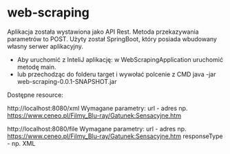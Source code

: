 # web-scraping

Aplikacja została wystawiona jako API Rest. 
Metoda przekazywania parametrów to POST.
Użyty został SpringBoot, który posiada wbudowany własny serwer aplikacyjny.

- Aby uruchomić z InteliJ aplikację: w WebScrapingApplication uruchomić metodę main. 
- lub przechodząc do folderu target i wywołać polcenie z CMD java -jar web-scraping-0.0.1-SNAPSHOT.jar


Dostępne resource:

http://localhost:8080/xml
Wymagane parametry:
url - adres np. https://www.ceneo.pl/Filmy_Blu-ray/Gatunek:Sensacyjne.htm 

http://localhost:8080/file
Wymagane parametry:
url - adres np. https://www.ceneo.pl/Filmy_Blu-ray/Gatunek:Sensacyjne.htm 
responseType - np. XML

